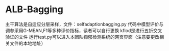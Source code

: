 # ALB-Bagging
主干算法是自适应分层采样，文件：selfadaptionbagging.py
代码中模型评价与调参采用G-MEAN,F1等多种评价指标，读者可以自行更换
kflod是进行五折交叉验证的文件
运行test.py可以进入本团队抑郁检测系统的网页界面（注意要更改相关文件的本地地址）
